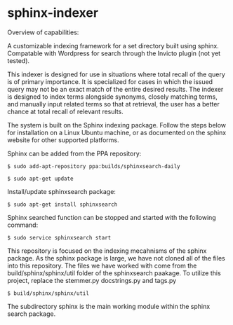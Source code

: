 sphinx-indexer
==============

Overview of capabilities:

A customizable indexing framework for a set directory built using sphinx. Compatable with Wordpress for search through the Invicto plugin (not yet tested). 

This indexer is designed for use in situations where total recall of the query is of primary importance. It is specialized for cases in which the issued query may not be an exact match of the entire desired results. The indexer is designed to index terms alongside synonyms, closely matching terms, and manually input related terms so that at retrieval, the user has a better chance at total recall of relevant results. 

The system is built on the Sphinx indexing package. Follow the steps below for installation on a Linux Ubuntu machine, or as documented on the sphinx website for other supported platforms. 


Sphinx can be added from the PPA repository: 

    $ sudo add-apt-repository ppa:builds/sphinxsearch-daily 
    
    $ sudo apt-get update
    
Install/update sphinxsearch package: 

    $ sudo apt-get install sphinxsearch
    
Sphinx searched function can be stopped and started with the following command:

  	$ sudo service sphinxsearch start
  	
This repository is focused on the indexing mecahnisms of the sphinx package. As the sphinx package is large, we have not cloned all of the files into this repository. The files we have worked with come from the build/sphinx/sphinx/util folder of the sphinxsearch paakage. To utilize this project, replace the stemmer.py docstrings.py and tags.py

    $ build/sphinx/sphinx/util

The subdirectory sphinx is the main working module within the sphinx search package. 




